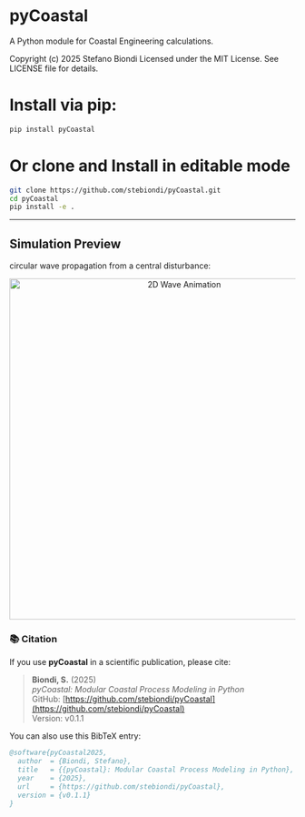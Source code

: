 # pyCoastal

A Python module for Coastal Engineering calculations.

Copyright (c) 2025 Stefano Biondi
Licensed under the MIT License. See LICENSE file for details.

# Install via pip:

```bash
pip install pyCoastal
```
# Or clone and Install in editable mode

```bash
git clone https://github.com/stebiondi/pyCoastal.git
cd pyCoastal
pip install -e .
```
---

##  Simulation Preview

circular wave propagation from a central disturbance:

<p align="center">
  <img src="media/water_drop.gif" alt="2D Wave Animation" width="600">
</p>


### 📚 Citation

If you use **pyCoastal** in a scientific publication, please cite:

> **Biondi, S.** (2025)  
> _pyCoastal: Modular Coastal Process Modeling in Python_  
> GitHub: [https://github.com/stebiondi/pyCoastal](https://github.com/stebiondi/pyCoastal)  
> Version: v0.1.1  

You can also use this BibTeX entry:

```bibtex
@software{pyCoastal2025,
  author  = {Biondi, Stefano},
  title   = {{pyCoastal}: Modular Coastal Process Modeling in Python},
  year    = {2025},
  url     = {https://github.com/stebiondi/pyCoastal},
  version = {v0.1.1}
}
